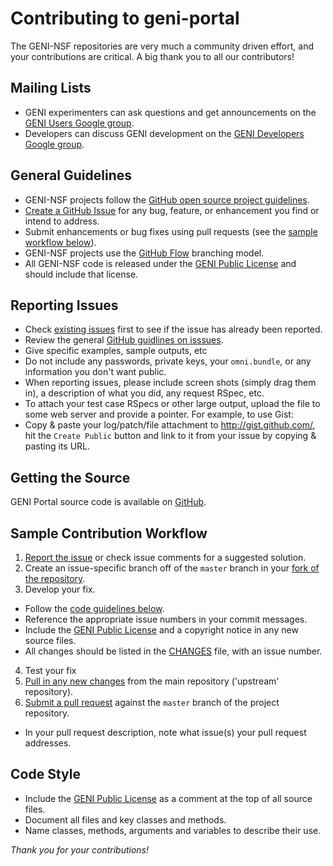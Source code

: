 # Contributing to geni-portal

The GENI-NSF repositories are very much a community driven effort, and
your contributions are critical. A big thank you to all our contributors!

## Mailing Lists

* GENI experimenters can ask questions and get announcements on the
  [GENI Users Google group](https://groups.google.com/forum/#!forum/geni-users).
* Developers can discuss GENI development on the
  [GENI Developers Google group](https://groups.google.com/forum/#!forum/geni-developers).

## General Guidelines

* GENI-NSF projects follow the
  [GitHub open source project guidelines](https://guides.github.com/activities/contributing-to-open-source/#contributing).
* [Create a GitHub Issue](#reporting-issues) for any bug, feature, or
  enhancement you find or intend to address.
* Submit enhancements or bug fixes using pull requests
  (see the [sample workflow below](#sample-contribution-workflow)).
* GENI-NSF projects use the
  [GitHub Flow](https://guides.github.com/introduction/flow/) branching model.
* All GENI-NSF code is released under the [GENI Public License](LICENSE.txt)
  and should include that license.

## Reporting Issues ##
 - Check [existing issues](https://github.com/GENI-NSF/geni-portal/issues) first to see if the issue has already been reported.
 - Review the general [GitHub guidlines on isssues](https://guides.github.com/features/issues/).
 - Give specific examples, sample outputs, etc
 - Do not include any passwords, private keys, your `omni.bundle`, or any information you don't want public.
 - When reporting issues, please include screen shots (simply drag them in), a description of what you did, any request RSpec, etc.
 - To attach your test case RSpecs or other large output, upload the file to some web server and provide a pointer. For example, to use Gist:
  - Copy & paste your log/patch/file attachment to http://gist.github.com/, hit the `Create Public` button and link to it from your issue by copying & pasting its URL.

## Getting the Source
GENI Portal source code is available on [GitHub](https://github.com/GENI-NSF/geni-portal).

## Sample Contribution Workflow ##
 1. [Report the issue](#reporting-issues) or check issue comments for a suggested solution.
 2. Create an issue-specific branch off of the `master` branch in your [fork of the repository](http://guides.github.com/activities/forking/).
 3. Develop your fix.
  - Follow the [code guidelines below](#code-style).
  - Reference the appropriate issue numbers in your commit messages.
  - Include the [GENI Public License](LICENSE.txt) and a copyright notice in any new source files.
  - All changes should be listed in the [CHANGES](CHANGES) file, with an issue number.
 4. Test your fix
 5. [Pull in any new changes](https://help.github.com/articles/syncing-a-fork) from the main repository ('upstream' repository).
 6. [Submit a pull request](https://help.github.com/articles/using-pull-requests/) against the `master` branch of the project repository.
 - In your pull request description, note what issue(s) your pull request addresses.

## Code Style ##
 - Include the [GENI Public License](LICENSE.txt) as a comment at the top of all source files.
 - Document all files and key classes and methods.
 - Name classes, methods, arguments and variables to describe their use.

_Thank you for your contributions!_
